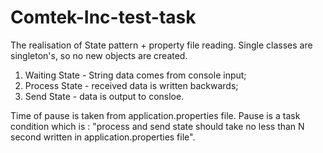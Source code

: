 # Comtek-Inc-test-task

The realisation of State pattern + property file reading. Single classes are singleton's, so no new objects are created.

1) Waiting State -  String data comes from console input;
2) Process State - received data is written backwards;
3) Send State - data is output to consloe.

Time of pause is taken from application.properties file. Pause is a task condition which is : "process and send state should take no less than N second written in application.properties file".
